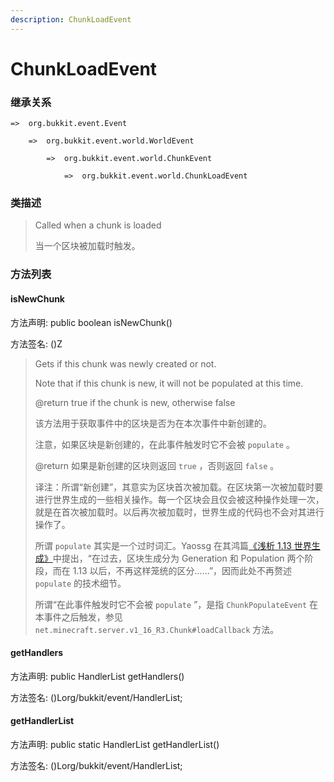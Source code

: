 ```yaml
---
description: ChunkLoadEvent
---
```


# ChunkLoadEvent

### 继承关系

    =>  org.bukkit.event.Event

        =>  org.bukkit.event.world.WorldEvent

            =>  org.bukkit.event.world.ChunkEvent

                =>  org.bukkit.event.world.ChunkLoadEvent

### 类描述

> Called when a chunk is loaded
>
> 当一个区块被加载时触发。

### 方法列表

#### isNewChunk

方法声明: public boolean isNewChunk()

方法签名: ()Z

> Gets if this chunk was newly created or not.
>
> Note that if this chunk is new, it will not be populated at this time.
>
> @return true if the chunk is new, otherwise false
>
> 该方法用于获取事件中的区块是否为在本次事件中新创建的。
>
> 注意，如果区块是新创建的，在此事件触发时它不会被 `populate` 。
> 
> @return 如果是新创建的区块则返回 `true` ，否则返回 `false` 。
>
> 译注：所谓“新创建”，其意实为区块首次被加载。在区块第一次被加载时要进行世界生成的一些相关操作。每一个区块会且仅会被这种操作处理一次，就是在首次被加载时。以后再次被加载时，世界生成的代码也不会对其进行操作了。
> 
> 所谓 `populate` 其实是一个过时词汇。Yaossg 在其鸿篇[《浅析 1.13 世界生成》](https://yaossg.com/blog/1-13-worldgen/#%E5%8C%BA%E5%9D%97%E7%94%9F%E6%88%90%E6%A6%82%E8%BF%B0)中提出，“在过去，区块生成分为 Generation 和 Population 两个阶段，而在 1.13 以后，不再这样笼统的区分……”，因而此处不再赘述 `populate` 的技术细节。
>
> 所谓“在此事件触发时它不会被 `populate` ”，是指 `ChunkPopulateEvent` 在本事件之后触发，参见 `net.minecraft.server.v1_16_R3.Chunk#loadCallback` 方法。

#### getHandlers

方法声明: public HandlerList getHandlers()

方法签名: ()Lorg/bukkit/event/HandlerList;

#### getHandlerList

方法声明: public static HandlerList getHandlerList()

方法签名: ()Lorg/bukkit/event/HandlerList;
